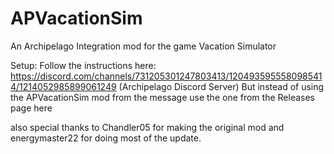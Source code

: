 # APVacationSim
 An Archipelago Integration mod for the game Vacation Simulator


 Setup:
 Follow the instructions here: https://discord.com/channels/731205301247803413/1204935955580985414/1214052985899061249 (Archipelago Discord Server)
 But instead of using the APVacationSim mod from the message use the one from the Releases page here


 also special thanks to Chandler05 for making the original mod and energymaster22 for doing most of the update.
